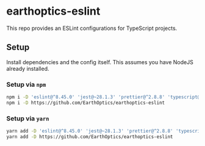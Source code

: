 # earthoptics-eslint

This repo provides an ESLint configurations for TypeScript projects.

## Setup

Install dependencies and the config itself. This assumes you have NodeJS already installed.

### Setup via `npm`

```sh
npm i -D 'eslint@^8.45.0' 'jest@~28.1.3' 'prettier@^2.8.8' 'typescript@^5'
npm i -D https://github.com/EarthOptics/earthoptics-eslint
```

### Setup via `yarn`

```sh
yarn add -D 'eslint@^8.45.0' 'jest@~28.1.3' 'prettier@^2.8.8' 'typescript@^5'
yarn add -D https://github.com/EarthOptics/earthoptics-eslint
```
